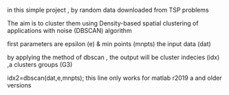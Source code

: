 in this simple project , by random data downloaded from TSP problems

The aim is to cluster them using Density-based spatial clustering of applications with noise (DBSCAN) algorithm

first parameters are epsilon (e) & min points (mnpts)
the input data (dat)

by applying the method of dbscan , the output will be cluster indecies (idx) ,a clusters groups (G3)

idx2=dbscan(dat,e,mnpts); this line only works for matlab r2019 a and older versions
